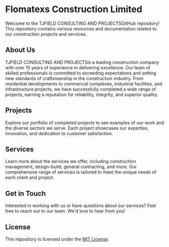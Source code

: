 # Flomatexs Construction Limited

Welcome to the TJFIELD CONSULTING AND PROJECTSGitHub repository! This repository contains various resources and documentation related to our construction projects and services.

## About Us

TJFIELD CONSULTING AND PROJECTSis a leading construction company with over 15 years of experience in delivering excellence. Our team of skilled professionals is committed to exceeding expectations and setting new standards of craftsmanship in the construction industry. From residential developments to commercial complexes, industrial facilities, and infrastructure projects, we have successfully completed a wide range of projects, earning a reputation for reliability, integrity, and superior quality.

## Projects

Explore our portfolio of completed projects to see examples of our work and the diverse sectors we serve. Each project showcases our expertise, innovation, and dedication to customer satisfaction.

## Services

Learn more about the services we offer, including construction management, design-build, general contracting, and more. Our comprehensive range of services is tailored to meet the unique needs of each client and project.

## Get in Touch

Interested in working with us or have questions about our services? Feel free to reach out to our team. We'd love to hear from you!

## License

This repository is licensed under the [MIT License](LICENSE).
